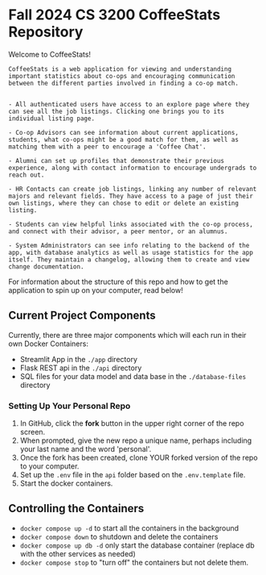 # Fall 2024 CS 3200 CoffeeStats Repository

Welcome to CoffeeStats! 

    CoffeeStats is a web application for viewing and understanding important statistics about co-ops and encouraging communication between the different parties involved in finding a co-op match. 
    

    - All authenticated users have access to an explore page where they can see all the job listings. Clicking one brings you to its individual listing page.
    
    - Co-op Advisors can see information about current applications, students, what co-ops might be a good match for them, as well as matching them with a peer to encourage a 'Coffee Chat'. 
    
    - Alumni can set up profiles that demonstrate their previous experience, along with contact information to encourage undergrads to reach out. 
    
    - HR Contacts can create job listings, linking any number of relevant majors and relevant fields. They have access to a page of just their own listings, where they can chose to edit or delete an existing listing.

    - Students can view helpful links associated with the co-op process, and connect with their advisor, a peer mentor, or an alumnus.

    - System Administrators can see info relating to the backend of the app, with database analytics as well as usage statistics for the app itself. They maintain a changelog, allowing them to create and view change documentation.



For information about the structure of this repo and how to get the application to spin up on your computer, read below!


## Current Project Components

Currently, there are three major components which will each run in their own Docker Containers:

- Streamlit App in the `./app` directory
- Flask REST api in the `./api` directory
- SQL files for your data model and data base in the `./database-files` directory

### Setting Up Your Personal Repo

1. In GitHub, click the **fork** button in the upper right corner of the repo screen. 
1. When prompted, give the new repo a unique name, perhaps including your last name and the word 'personal'. 
1. Once the fork has been created, clone YOUR forked version of the repo to your computer. 
1. Set up the `.env` file in the `api` folder based on the `.env.template` file.
1. Start the docker containers. 

## Controlling the Containers

- `docker compose up -d` to start all the containers in the background
- `docker compose down` to shutdown and delete the containers
- `docker compose up db -d` only start the database container (replace db with the other services as needed)
- `docker compose stop` to "turn off" the containers but not delete them. 


